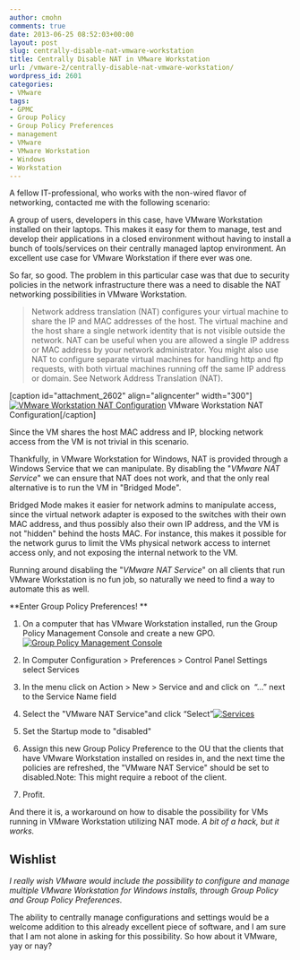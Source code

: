 ```yaml
---
author: cmohn
comments: true
date: 2013-06-25 08:52:03+00:00
layout: post
slug: centrally-disable-nat-vmware-workstation
title: Centrally Disable NAT in VMware Workstation
url: /vmware-2/centrally-disable-nat-vmware-workstation/
wordpress_id: 2601
categories:
- VMware
tags:
- GPMC
- Group Policy
- Group Policy Preferences
- management
- VMware
- VMware Workstation
- Windows
- Workstation
---
```


A fellow IT-professional, who works with the non-wired flavor of networking, contacted me with the following scenario:

A group of users, developers in this case, have VMware Workstation installed on their laptops. This makes it easy for them to manage, test and develop their applications in a closed environment without having to install a bunch of tools/services on their centrally managed laptop environment. An excellent use case for VMware Workstation if there ever was one.

So far, so good. The problem in this particular case was that due to security policies in the network infrastructure there was a need to disable the NAT networking possibilities in VMware Workstation.


<blockquote>Network address translation (NAT) configures your virtual machine to share the IP and MAC addresses of the host. The virtual machine and the host share a single network identity that is not visible outside the network. NAT can be useful when you are allowed a single IP address or MAC address by your network administrator. You might also use NAT to configure separate virtual machines for handling http and ftp requests, with both virtual machines running off the same IP address or domain. See Network Address Translation (NAT).</blockquote>


[caption id="attachment_2602" align="aligncenter" width="300"][![VMware Workstation NAT Configuration ](http://vninja.net/wordpress/wp-content/uploads/2013/06/GUID-4C1FE8E1-9C52-4A43-9C36-97AEC38C737B-high-1-300x125.png)](http://pubs.vmware.com/workstation-9/index.jsp#com.vmware.ws.using.doc/GUID-89311E3D-CCA9-4ECC-AF5C-C52BE6A89A95.html) VMware Workstation NAT Configuration[/caption]

Since the VM shares the host MAC address and IP, blocking network access from the VM is not trivial in this scenario.

Thankfully, in VMware Workstation for Windows, NAT is provided through a Windows Service that we can manipulate. By disabling the "_VMware NAT Service_" we can ensure that NAT does not work, and that the only real alternative is to run the VM in "Bridged Mode".

Bridged Mode makes it easier for network admins to manipulate access, since the virtual network adapter is exposed to the switches with their own MAC address, and thus possibly also their own IP address, and the VM is not "hidden" behind the hosts MAC. For instance, this makes it possible for the network gurus to limit the VMs physical network access to internet access only, and not exposing the internal network to the VM.

Running around disabling the "_VMware NAT Service_" on all clients that run VMware Workstation is no fun job, so naturally we need to find a way to automate this as well.

**Enter Group Policy Preferences!
**



	
  1. On a computer that has VMware Workstation installed, run the Group Policy Management Console and create a new GPO.[![Group Policy Management Console](http://vninja.net/wordpress/wp-content/uploads/2013/06/1-300x277.png)](http://vninja.net/wordpress/wp-content/uploads/2013/06/1.png)

	
  2. In Computer Configuration > Preferences > Control Panel Settings select Services

	
  3. In the menu click on Action > New > Service and and click on  “…” next to the Service Name field

	
  4. Select the "VMware NAT Service"and click “Select”[![Services](http://vninja.net/wordpress/wp-content/uploads/2013/06/5-300x191.png)](http://vninja.net/wordpress/wp-content/uploads/2013/06/5.png)

	
  5. Set the Startup mode to "disabled"

	
  6. Assign this new Group Policy Preference to the OU that the clients that have VMware Workstation installed on resides in, and the next time the policies are refreshed, the "VMware NAT Service" should be set to disabled.Note: This might require a reboot of the client.

	
  7. Profit.


And there it is, a workaround on how to disable the possibility for VMs running in VMware Workstation utilizing NAT mode. _A bit of a hack, but it works._


## Wishlist


_I really wish VMware would include the possibility to configure and manage multiple VMware Workstation for Windows installs, through Group Policy and Group Policy Preferences._

The ability to centrally manage configurations and settings would be a welcome addition to this already excellent piece of software, and I am sure that I am not alone in asking for this possibility. So how about it VMware, yay or nay?
